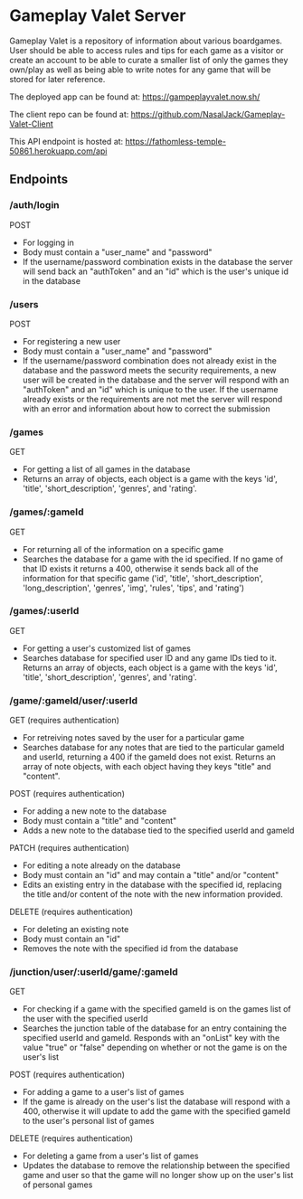 # Gameplay Valet Server

Gameplay Valet is a repository of information about various boardgames. User should be able to access rules and tips for each game as a visitor or create an account to be able to curate a smaller list of only the games they own/play as well as being able to write notes for any game that will be stored for later reference.

The deployed app can be found at: https://gampeplayvalet.now.sh/

The client repo can be found at: https://github.com/NasalJack/Gameplay-Valet-Client

This API endpoint is hosted at: https://fathomless-temple-50861.herokuapp.com/api

## Endpoints

### /auth/login

POST 
* For logging in
* Body must contain a "user_name" and "password"
* If the username/password combination exists in the database the server will send back an "authToken" and an "id" which is the user's unique id in the database

### /users

POST 
* For registering a new user
* Body must contain a "user_name" and "password"
* If the username/password combination does not already exist in the database and the password meets the security requirements, a new user will be created in the database and the server will respond with an "authToken" and an "id" which is unique to the user. If the username already exists or the requirements are not met the server will respond with an error and information about how to correct the submission

### /games

GET
* For getting a list of all games in the database
* Returns an array of objects, each object is a game with the keys 'id', 'title', 'short_description', 'genres', and 'rating'.

### /games/:gameId

GET
* For returning all of the information on a specific game
* Searches the database for a game with the id specified. If no game of that ID exists it returns a 400, otherwise it sends back all of the information for that specific game ('id', 'title', 'short_description', 'long_description', 'genres', 'img', 'rules', 'tips', and 'rating')

### /games/:userId

GET
* For getting a user's customized list of games
* Searches database for specified user ID and any game IDs tied to it. Returns an array of objects, each object is a game with the keys 'id', 'title', 'short_description', 'genres', and 'rating'.

### /game/:gameId/user/:userId 

GET (requires authentication)
* For retreiving notes saved by the user for a particular game
* Searches database for any notes that are tied to the particular gameId and userId, returning a 400 if the gameId does not exist. Returns an array of note objects, with each object having they keys "title" and "content".

POST (requires authentication)
* For adding a new note to the database
* Body must contain a "title" and "content"
* Adds a new note to the database tied to the specified userId and gameId

PATCH (requires authentication)
* For editing a note already on the database
* Body must contain an "id" and may contain a "title" and/or "content"
* Edits an existing entry in the database with the specified id, replacing the title and/or content of the note with the new information provided.

DELETE (requires authentication)
* For deleting an existing note
* Body must contain an "id"
* Removes the note with the specified id from the database

### /junction/user/:userId/game/:gameId

GET
* For checking if a game with the specified gameId is on the games list of the user with the specified userId
* Searches the junction table of the database for an entry containing the specified userId and gameId. Responds with an "onList" key with the value "true" or "false" depending on whether or not the game is on the user's list

POST (requires authentication)
* For adding a game to a user's list of games
* If the game is already on the user's list the database will respond with a 400, otherwise it will update to add the game with the specified gameId to the user's personal list of games

DELETE (requires authentication)
* For deleting a game from a user's list of games
* Updates the database to remove the relationship between the specified game and user so that the game will no longer show up on the user's list of personal games

